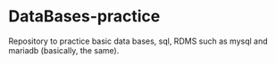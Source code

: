 # DataBases-practice
Repository to practice basic data bases, sql, RDMS such as mysql and mariadb (basically, the same).
